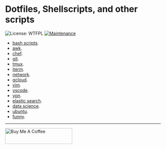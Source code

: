 # Dotfiles, Shellscripts, and other scripts 

![License: WTFPL](https://img.shields.io/badge/License-WTFPL-brightgreen.svg) [![Maintenance](https://img.shields.io/badge/Maintained%3F-yes-green.svg)](https://GitHub.com/Naereen/StrapDown.js/graphs/commit-activity) 

* [bash scripts](https://github.com/bt3gl/Resources-Shell_Scripts_and_Dotfiles/tree/master/shell_scripts).
* [awk](https://github.com/bt3gl/Resources-Shell_Scripts_and_Dotfiles/tree/master/awk).
* [chef](https://github.com/bt3gl/Resources-Shell_Scripts_and_Dotfiles/tree/master/chef).
* [git](https://github.com/bt3gl/Resources-Shell_Scripts_and_Dotfiles/tree/master/git).
* [tmux](https://github.com/bt3gl/Resources-Shell_Scripts_and_Dotfiles/tree/master/tmux).
* [iterm](https://github.com/bt3gl/Resources-Shell_Scripts_and_Dotfiles/tree/master/iterm).
* [network](https://github.com/bt3gl/Resources-Shell_Scripts_and_Dotfiles/tree/master/network).
* [gcloud](https://github.com/bt3gl/Resources-Shell_Scripts_and_Dotfiles/tree/master/gcloud).
* [vim](https://github.com/bt3gl/Resources-Shell_Scripts_and_Dotfiles/tree/master/vim).
* [vscode](https://github.com/bt3gl/Resources-Shell_Scripts_and_Dotfiles/tree/master/vscode).
* [vpn](https://github.com/bt3gl/Resources-Shell_Scripts_and_Dotfiles/tree/master/vpn).
* [elastic search](https://github.com/bt3gl/Resources-Shell_Scripts_and_Dotfiles/tree/master/elasticsearch).
* [data science](https://github.com/bt3gl/Resources-Shell_Scripts_and_Dotfiles/tree/master/data_science).
* [ubuntu](https://github.com/bt3gl/Resources-Shell_Scripts_and_Dotfiles/tree/master/ubuntu).
* [funny](https://github.com/bt3gl/Resources-Shell_Scripts_and_Dotfiles/tree/master/funny).

---

<a href="https://www.buymeacoffee.com/miavonpizza" target="_blank"><img src="https://cdn.buymeacoffee.com/buttons/arial-pink.png" alt="Buy Me A Coffee" style="height: 51px !important;width: 217px !important;" ></a>
